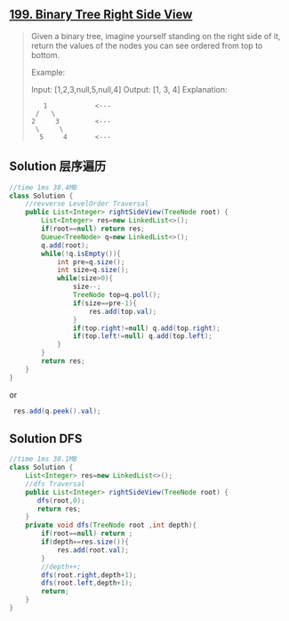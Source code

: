 ## [199. Binary Tree Right Side View](https://leetcode-cn.com/problems/binary-tree-right-side-view/)

> Given a binary tree, imagine yourself standing on the right side of it, return the values of the nodes you can see ordered from top to bottom.
>
> Example:
>
> Input: [1,2,3,null,5,null,4]
> Output: [1, 3, 4]
> Explanation:
>
> ```
>    1            <---
>  /   \
> 2     3         <---
>  \     \
>   5     4       <---
> ```
>
> 

## Solution 层序遍历

```java
//time 1ms 38.4MB
class Solution {
    //revverse LevelOrder Traversal
    public List<Integer> rightSideView(TreeNode root) {
        List<Integer> res=new LinkedList<>();
        if(root==null) return res;
        Queue<TreeNode> q=new LinkedList<>();
        q.add(root);
        while(!q.isEmpty()){
            int pre=q.size();
            int size=q.size();
            while(size>0){
                size--;
                TreeNode top=q.poll();
                if(size==pre-1){
                    res.add(top.val);
                }
                if(top.right!=null) q.add(top.right);
                if(top.left!=null) q.add(top.left);
            }
        }
        return res;
    }
}
```

or

```java
 res.add(q.peek().val);
```

## Solution  DFS

```java
//time 1ms 38.1MB
class Solution {
    List<Integer> res=new LinkedList<>();
    //dfs Traversal
    public List<Integer> rightSideView(TreeNode root) {
       dfs(root,0);
       return res;
    }
    private void dfs(TreeNode root ,int depth){
        if(root==null) return ;
        if(depth==res.size()){
            res.add(root.val);
        }
        //depth++;
        dfs(root.right,depth+1);
        dfs(root.left,depth+1);
        return;
    }
}
```

